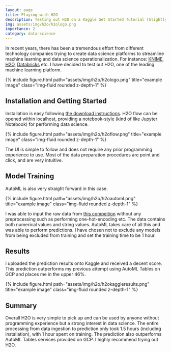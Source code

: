 ```yaml
---
layout: page
title: Playing with H2O
description: Testing out H2O on a Kaggle Get Started Tutorial (Slightly Outdated)
img: assets/img/h2o/h2ologo.png
importance: 2
category: data-science
---
```


In recent years, there has been a tremendous effort from different technology companies trying to create data science platforms to streamline machine learning and data science operationalization. For instance: [KNIME](https://www.knime.com/knime-software), [H2O](https://www.h2o.ai/download/), [Databricks](https://databricks.com/try-databricks?utm_source=databricks&utm_medium=homev2tiletest) etc. I have decided to test out H2O, one of the leading machine learning platform.

<div class="row justify-content-sm-center">
    <div class="col-sm-8 mt-3 mt-md-0">
        {% include figure.html path="assets/img/h2o/h2ologo.png" title="example image" class="img-fluid rounded z-depth-1" %}
    </div>
</div>

## Installation and Getting Started
Installation is easy following [the download instructions](http://h2o-release.s3.amazonaws.com/h2o/rel-yates/3/index.html). H2O flow can be opened within localhost, providing a notebook-style (kind of like Jupyter Notebook) for performing data science.

<div class="row justify-content-sm-center">
    <div class="col-sm-8 mt-3 mt-md-0">
        {% include figure.html path="assets/img/h2o/h2oflow.png" title="example image" class="img-fluid rounded z-depth-1" %}
    </div>
</div>

The UI is simple to follow and does not require any prior programming experience to use. Most of the data preparation procedures are point and click, and are very intuitive. 

## Model Training
AutoML is also very straight forward in this case. 

<div class="row justify-content-sm-center">
    <div class="col-sm-8 mt-3 mt-md-0">
        {% include figure.html path="assets/img/h2o/h2oautoml.png" title="example image" class="img-fluid rounded z-depth-1" %}
    </div>
</div>

I was able to input the raw data from [this compeition](https://www.kaggle.com/c/house-prices-advanced-regression-techniques) without any preprocessing such as performing one-hot-encoding etc. The data contains both numerical values and string values. AutoML takes care of all this and was able to perform predictions. I have chosen not to exclude any models from being excluded from training and set the training time to be 1 hour.

## Results
I uploaded the prediction results onto Kaggle and received a decent score. This prediction outperforms my previous attempt using AutoML Tables on GCP and places me in the upper 46%. 

<div class="row justify-content-sm-center">
    <div class="col-sm-8 mt-3 mt-md-0">
        {% include figure.html path="assets/img/h2o/h2okaggleresults.png" title="example image" class="img-fluid rounded z-depth-1" %}
    </div>
</div>

## Summary
Overall H2O is very simple to pick up and can be used by anyone without programming experience but a strong interest in data science. The entire processing from data ingestion to prediction only took 1.5 hours (including installation), with 1 hour spent on training. The prediction also outperforms AutoML Tables services provided on GCP. I highly recommend trying out H2O. 